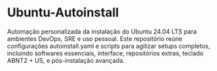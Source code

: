 # Ubuntu-Autoinstall
Automação personalizada da instalação do Ubuntu 24.04 LTS para ambientes DevOps, SRE e uso pessoal. Este repositório reúne configurações autoinstall.yaml e scripts para agilizar setups completos, incluindo softwares essenciais, interface, repositórios extras, teclado ABNT2 + US, e pós-instalação avançada.
